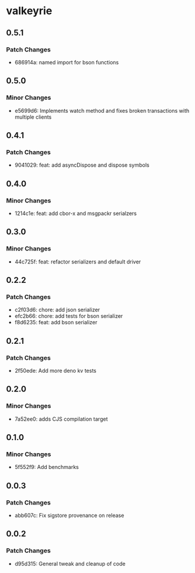 # valkeyrie

## 0.5.1

### Patch Changes

- 686914a: named import for bson functions

## 0.5.0

### Minor Changes

- e5699d6: Implements watch method and fixes broken transactions with multiple clients

## 0.4.1

### Patch Changes

- 9041029: feat: add asyncDispose and dispose symbols

## 0.4.0

### Minor Changes

- 1214c1e: feat: add cbor-x and msgpackr serialzers

## 0.3.0

### Minor Changes

- 44c725f: feat: refactor serializers and default driver

## 0.2.2

### Patch Changes

- c2f03d6: chore: add json serializer
- efc2b66: chore: add tests for bson serializer
- f8d6235: feat: add bson serializer

## 0.2.1

### Patch Changes

- 2f50ede: Add more deno kv tests

## 0.2.0

### Minor Changes

- 7a52ee0: adds CJS compilation target

## 0.1.0

### Minor Changes

- 5f552f9: Add benchmarks

## 0.0.3

### Patch Changes

- abb607c: Fix sigstore provenance on release

## 0.0.2

### Patch Changes

- d95d315: General tweak and cleanup of code
